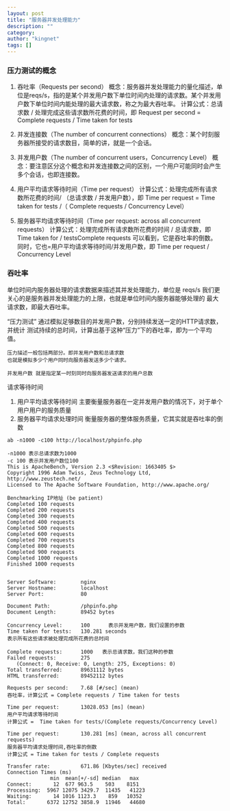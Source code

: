 ```yaml
---
layout: post
title: "服务器并发处理能力"
description: ""
category: 
author: "kingnet"
tags: []
---
```


<h3>压力测试的概念</h3>

1. 吞吐率（Requests per second）
概念：服务器并发处理能力的量化描述，单位是reqs/s，指的是某个并发用户数下单位时间内处理的请求数。某个并发用户数下单位时间内能处理的最大请求数，称之为最大吞吐率。
计算公式：总请求数 / 处理完成这些请求数所花费的时间，即
Request per second = Complete requests / Time taken for tests

2. 并发连接数（The number of concurrent connections）
概念：某个时刻服务器所接受的请求数目，简单的讲，就是一个会话。

3. 并发用户数（The number of concurrent users，Concurrency Level）
概念：要注意区分这个概念和并发连接数之间的区别，一个用户可能同时会产生多个会话，也即连接数。

4. 用户平均请求等待时间（Time per request）
计算公式：处理完成所有请求数所花费的时间/ （总请求数 / 并发用户数），即
Time per request = Time taken for tests /（ Complete requests / Concurrency Level）

5. 服务器平均请求等待时间（Time per request: across all concurrent requests）
计算公式：处理完成所有请求数所花费的时间 / 总请求数，即
Time taken for / testsComplete requests
可以看到，它是吞吐率的倒数。
同时，它也=用户平均请求等待时间/并发用户数，即
Time per request / Concurrency Level


<h3>吞吐率 </h3>
   单位时间内服务器处理的请求数据来描述其并发处理能力，单位是  reqs/s
   我们更关心的是服务器并发处理能力的上限，也就是单位时间内服务器能够处理的
   最大请求数，即最大吞吐率。

   “压力测试” 通过模拟足够数目的并发用户数，分别持续发送一定的HTTP请求数，并统计
   测试持续的总时间，计算出基于这种“压力”下的吞吐率，即为一个平均值。

    压力描述一般包括两部分。即并发用户数和总请求数
    也就是模拟多少个用户同时向服务器发送多少个请求。

    并发用户数 就是指定某一时刻同时向服务器发送请求的用户总数


请求等待时间
1. 用户平均请求等待时间 主要衡量服务器在一定并发用户数的情况下，对于单个用户用户的服务质量
2. 服务器平均请求处理时间 衡量服务器的整体服务质量，它其实就是吞吐率的倒数


```
ab -n1000 -c100 http://localhost/phpinfo.php

-n1000 表示总请求数为1000
-c 100 表示并发用户数位100
This is ApacheBench, Version 2.3 <$Revision: 1663405 $>
Copyright 1996 Adam Twiss, Zeus Technology Ltd, http://www.zeustech.net/
Licensed to The Apache Software Foundation, http://www.apache.org/

Benchmarking IP地址 (be patient)
Completed 100 requests
Completed 200 requests
Completed 300 requests
Completed 400 requests
Completed 500 requests
Completed 600 requests
Completed 700 requests
Completed 800 requests
Completed 900 requests
Completed 1000 requests
Finished 1000 requests


Server Software:        nginx
Server Hostname:        localhost
Server Port:            80

Document Path:          /phpinfo.php
Document Length:        89452 bytes

Concurrency Level:      100      表示并发用户数，我们设置的参数
Time taken for tests:   130.281 seconds 
表示所有这些请求被处理完成所花费的总时间

Complete requests:      1000   表示总请求数，我们这种的参数
Failed requests:        275
   (Connect: 0, Receive: 0, Length: 275, Exceptions: 0)
Total transferred:      89631112 bytes
HTML transferred:       89452112 bytes

Requests per second:    7.68 [#/sec] (mean)
吞吐率，计算公式 = Complete requests / Time taken for tests

Time per request:       13028.053 [ms] (mean)
用户平均请求等待时间
计算公式 =  Time taken for tests/(Complete requests/Concurrency Level)

Time per request:       130.281 [ms] (mean, across all concurrent requests)
服务器平均请求处理时间,吞吐率的倒数
计算公式 = Time taken for tests / Complete requests 

Transfer rate:          671.86 [Kbytes/sec] received
Connection Times (ms)
              min  mean[+/-sd] median   max
Connect:       12  677 963.5    503    8151
Processing:  5967 12075 3429.7  11435   41223
Waiting:       14 1016 1123.3    859   10352
Total:       6372 12752 3858.9  11946   44680


```
